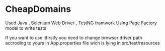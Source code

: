 # CheapDomains
Used Java , Selenium Web Driver , TestNG framwork 
Using Page Factory model to write tests 

If you want to use itfirstly you need to change browser driver path accroding to yours 
in App.properties file wich is lying in src/test/resources 
